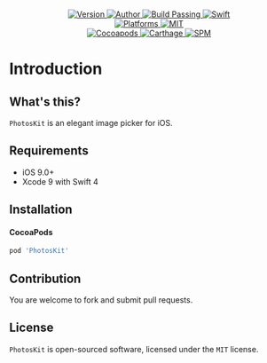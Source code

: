 
<p align="center">
  <!--<img src="https://i.loli.net/2018/01/05/5a4f153d36a21.png" alt="PhotosKit">-->
  <br/><a href="https://cocoapods.org/pods/PhotosKit">
  <img alt="Version" src="https://img.shields.io/badge/version-1.0.0-brightgreen.svg">
  <img alt="Author" src="https://img.shields.io/badge/author-Meniny-blue.svg">
  <img alt="Build Passing" src="https://img.shields.io/badge/build-passing-brightgreen.svg">
  <img alt="Swift" src="https://img.shields.io/badge/swift-4.0%2B-orange.svg">
  <br/>
  <img alt="Platforms" src="https://img.shields.io/badge/platform-iOS-lightgrey.svg">
  <img alt="MIT" src="https://img.shields.io/badge/license-MIT-blue.svg">
  <br/>
  <img alt="Cocoapods" src="https://img.shields.io/badge/cocoapods-compatible-brightgreen.svg">
  <img alt="Carthage" src="https://img.shields.io/badge/carthage-working%20on-red.svg">
  <img alt="SPM" src="https://img.shields.io/badge/swift%20package%20manager-compatible-brightgreen.svg">
  </a>
</p>

# Introduction

## What's this?

`PhotosKit` is an elegant image picker for iOS.

## Requirements

* iOS 9.0+
* Xcode 9 with Swift 4

## Installation

#### CocoaPods

```ruby
pod 'PhotosKit'
```

## Contribution

You are welcome to fork and submit pull requests.

## License

`PhotosKit` is open-sourced software, licensed under the `MIT` license.
